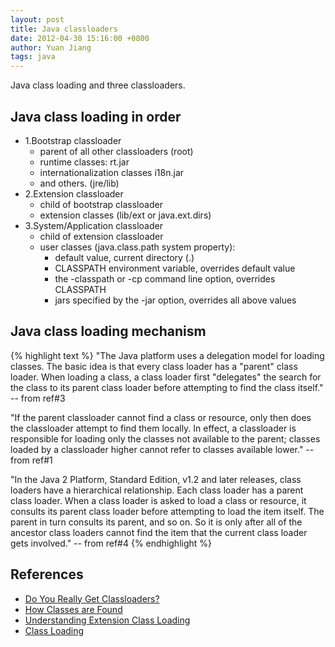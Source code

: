 ```yaml
---
layout: post
title: Java classloaders
date: 2012-04-30 15:16:00 +0800
author: Yuan Jiang
tags: java
---
```


Java class loading and three classloaders.

## Java class loading in order
- 1.Bootstrap classloader
  - parent of all other classloaders (root)
  - runtime classes: rt.jar
  - internationalization classes i18n.jar
  - and others. (jre/lib)
- 2.Extension classloader
  - child of bootstrap classloader
  - extension classes (lib/ext or java.ext.dirs)
- 3.System/Application classloader
  - child of extension classloader
  - user classes (java.class.path system property):
    + default value, current directory (.)
    + CLASSPATH environment variable, overrides default value
    + the -classpath or -cp command line option, overrides CLASSPATH
    + jars specified by the -jar option, overrides all above values

## Java class loading mechanism
{% highlight text %}
"The Java platform uses a delegation model for loading classes. The basic idea is
that every class loader has a "parent" class loader. When loading a class, a
class loader first "delegates" the search for the class to its parent class
loader before attempting to find the class itself." -- from ref#3

"If the parent classloader cannot find a class or resource, only then does the
classloader attempt to find them locally. In effect, a classloader is responsible
for loading only the classes not available to the parent; classes loaded by a
classloader higher cannot refer to classes available lower." -- from ref#1

"In the Java 2 Platform, Standard Edition, v1.2 and later releases, class loaders
have a hierarchical relationship. Each class loader has a parent class loader.
When a class loader is asked to load a class or resource, it consults its parent
class loader before attempting to load the item itself. The parent in turn consults
its parent, and so on. So it is only after all of the ancestor class loaders cannot
find the item that the current class loader gets involved." -- from ref#4
{% endhighlight %}

## References
- [Do You Really Get Classloaders?](http://zeroturnaround.com/rebellabs/rebel-labs-tutorial-do-you-really-get-classloaders/2/)
- [How Classes are Found](https://docs.oracle.com/javase/8/docs/technotes/tools/findingclasses.html)
- [Understanding Extension Class Loading](https://docs.oracle.com/javase/tutorial/ext/basics/load.html)
- [Class Loading](http://docs.oracle.com/javase/jndi/tutorial/beyond/misc/classloader.html)

